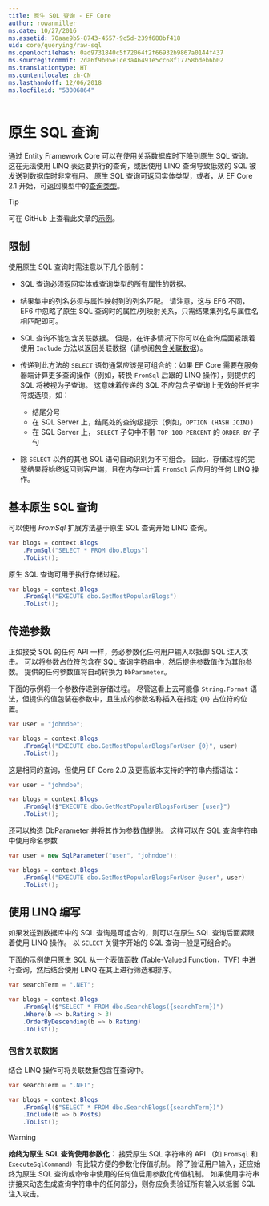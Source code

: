 ```yaml
---
title: 原生 SQL 查询 - EF Core
author: rowanmiller
ms.date: 10/27/2016
ms.assetid: 70aae9b5-8743-4557-9c5d-239f688bf418
uid: core/querying/raw-sql
ms.openlocfilehash: 0ad9731840c5f72064f2f66932b9867a0144f437
ms.sourcegitcommit: 2da6f9b05e1ce3a46491e5cc68f17758bdeb6b02
ms.translationtype: HT
ms.contentlocale: zh-CN
ms.lasthandoff: 12/06/2018
ms.locfileid: "53006864"
---
```

# <a name="raw-sql-queries"></a>原生 SQL 查询

通过 Entity Framework Core 可以在使用关系数据库时下降到原生 SQL 查询。 这在无法使用 LINQ 表达要执行的查询，或因使用 LINQ 查询导致低效的 SQL 被发送到数据库时非常有用。 原生 SQL 查询可返回实体类型，或者，从 EF Core 2.1 开始，可返回模型中的[查询类型](xref:core/modeling/query-types)。

> [!TIP]  
> 可在 GitHub 上查看此文章的[示例](https://github.com/aspnet/EntityFramework.Docs/tree/master/samples/core/Querying)。

## <a name="limitations"></a>限制
 
使用原生 SQL 查询时需注意以下几个限制：

* SQL 查询必须返回实体或查询类型的所有属性的数据。

* 结果集中的列名必须与属性映射到的列名匹配。 请注意，这与 EF6 不同，EF6 中忽略了原生 SQL 查询时的属性/列映射关系，只需结果集列名与属性名相匹配即可。

* SQL 查询不能包含关联数据。 但是，在许多情况下你可以在查询后面紧跟着使用 `Include` 方法以返回关联数据（请参阅[包含关联数据](#including-related-data)）。

* 传递到此方法的 `SELECT` 语句通常应该是可组合的：如果 EF Core 需要在服务器端计算更多查询操作（例如，转换 `FromSql` 后跟的 LINQ 操作），则提供的 SQL 将被视为子查询。 这意味着传递的 SQL 不应包含子查询上无效的任何字符或选项，如：
  * 结尾分号
  * 在 SQL Server 上，结尾处的查询级提示（例如，`OPTION (HASH JOIN)`）
  * 在 SQL Server 上， `SELECT` 子句中不带 `TOP 100 PERCENT` 的 `ORDER BY` 子句

* 除 `SELECT` 以外的其他 SQL 语句自动识别为不可组合。 因此，存储过程的完整结果将始终返回到客户端，且在内存中计算 `FromSql` 后应用的任何 LINQ 操作。

## <a name="basic-raw-sql-queries"></a>基本原生 SQL 查询

可以使用 *FromSql* 扩展方法基于原生 SQL 查询开始 LINQ 查询。

<!-- [!code-csharp[Main](samples/core/Querying/Querying/RawSQL/Sample.cs)] -->
``` csharp
var blogs = context.Blogs
    .FromSql("SELECT * FROM dbo.Blogs")
    .ToList();
```

原生 SQL 查询可用于执行存储过程。

<!-- [!code-csharp[Main](samples/core/Querying/Querying/RawSQL/Sample.cs)] -->
``` csharp
var blogs = context.Blogs
    .FromSql("EXECUTE dbo.GetMostPopularBlogs")
    .ToList();
```

## <a name="passing-parameters"></a>传递参数

正如接受 SQL 的任何 API 一样，务必参数化任何用户输入以抵御 SQL 注入攻击。 可以将参数占位符包含在 SQL 查询字符串中，然后提供参数值作为其他参数。 提供的任何参数值将自动转换为 `DbParameter`。

下面的示例将一个参数传递到存储过程。 尽管这看上去可能像 `String.Format` 语法，但提供的值包装在参数中，且生成的参数名称插入在指定 `{0}` 占位符的位置。

<!-- [!code-csharp[Main](samples/core/Querying/Querying/RawSQL/Sample.cs)] -->
``` csharp
var user = "johndoe";

var blogs = context.Blogs
    .FromSql("EXECUTE dbo.GetMostPopularBlogsForUser {0}", user)
    .ToList();
```

这是相同的查询，但使用 EF Core 2.0 及更高版本支持的字符串内插语法：

<!-- [!code-csharp[Main](samples/core/Querying/Querying/RawSQL/Sample.cs)] -->
``` csharp
var user = "johndoe";

var blogs = context.Blogs
    .FromSql($"EXECUTE dbo.GetMostPopularBlogsForUser {user}")
    .ToList();
```

还可以构造 DbParameter 并将其作为参数值提供。 这样可以在 SQL 查询字符串中使用命名参数

<!-- [!code-csharp[Main](samples/core/Querying/Querying/RawSQL/Sample.cs)] -->
``` csharp
var user = new SqlParameter("user", "johndoe");

var blogs = context.Blogs
    .FromSql("EXECUTE dbo.GetMostPopularBlogsForUser @user", user)
    .ToList();
```

## <a name="composing-with-linq"></a>使用 LINQ 编写

如果发送到数据库中的 SQL 查询是可组合的，则可以在原生 SQL 查询后面紧跟着使用 LINQ 操作。 以 `SELECT` 关键字开始的 SQL 查询一般是可组合的。

下面的示例使用原生 SQL 从一个表值函数 (Table-Valued Function，TVF) 中进行查询，然后结合使用 LINQ 在其上进行筛选和排序。

<!-- [!code-csharp[Main](samples/core/Querying/Querying/RawSQL/Sample.cs)] -->
``` csharp
var searchTerm = ".NET";

var blogs = context.Blogs
    .FromSql($"SELECT * FROM dbo.SearchBlogs({searchTerm})")
    .Where(b => b.Rating > 3)
    .OrderByDescending(b => b.Rating)
    .ToList();
```

### <a name="including-related-data"></a>包含关联数据

结合 LINQ 操作可将关联数据包含在查询中。

<!-- [!code-csharp[Main](samples/core/Querying/Querying/RawSQL/Sample.cs)] -->
``` csharp
var searchTerm = ".NET";

var blogs = context.Blogs
    .FromSql($"SELECT * FROM dbo.SearchBlogs({searchTerm})")
    .Include(b => b.Posts)
    .ToList();
```

> [!WARNING]  
> **始终为原生 SQL 查询使用参数化：** 接受原生 SQL 字符串的 API （如 `FromSql` 和 `ExecuteSqlCommand`）有比较方便的参数化传值机制。 除了验证用户输入，还应始终为原生 SQL 查询或命令中使用的任何值启用参数化传值机制。 如果使用字符串拼接来动态生成查询字符串中的任何部分，则你应负责验证所有输入以抵御 SQL 注入攻击。

